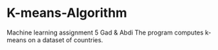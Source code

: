 # K-means-Algorithm
Machine learning assignment 5 Gad &amp; Abdi
The program computes k-means on a dataset of countries.
